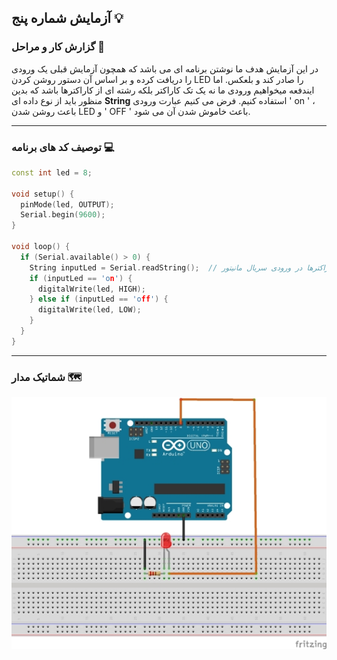 ## آزمایش شماره پنج 💡

### گزارش کار و مراحل 📝

در این آزمایش هدف ما نوشتن برنامه ای می باشد که همچون آزمایش قبلی یک ورودی را دریافت کرده و بر اساس آن دستور روشن کردن LED را صادر کند و بلعکس. اما ایندفعه میخواهیم ورودی ما نه یک تک کاراکتر بلکه رشته ای از کاراکترها باشد که بدین منظور باید از نوع داده ای <b>String</b> استفاده کنیم. فرض می کنیم عبارت ورودی ' on ' ، باعث روشن شدن LED و ' OFF ' باعث خاموش شدن آن می شود.

---

### توصیف کد های برنامه 💻

```cpp
const int led = 8;

void setup() {
  pinMode(led, OUTPUT);
  Serial.begin(9600);
}

void loop() {
  if (Serial.available() > 0) {
    String inputLed = Serial.readString();  // خواندن یک رشته پشت سر هم از کاراکترها در ورودی سریال مانیتور
    if (inputLed == 'on') {
      digitalWrite(led, HIGH);
    } else if (inputLed == 'off') {
      digitalWrite(led, LOW);
    }
  }
}
```

---

### شماتیک مدار 🗺️

![schematic](/media/schematic_2.jpg)
